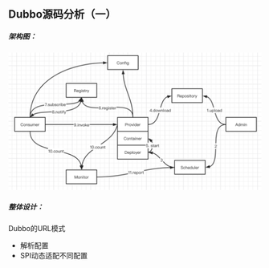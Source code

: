 ## Dubbo源码分析（一）

##### 架构图：

![image-20210402141404732](assets/image-20210402141404732.png)



##### 整体设计：

Dubbo的URL模式

- 解析配置
- SPI动态适配不同配置
